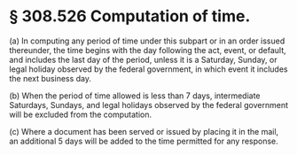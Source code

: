 # § 308.526   Computation of time.

(a) In computing any period of time under this subpart or in an order issued thereunder, the time begins with the day following the act, event, or default, and includes the last day of the period, unless it is a Saturday, Sunday, or legal holiday observed by the federal government, in which event it includes the next business day. 


(b) When the period of time allowed is less than 7 days, intermediate Saturdays, Sundays, and legal holidays observed by the federal government will be excluded from the computation. 


(c) Where a document has been served or issued by placing it in the mail, an additional 5 days will be added to the time permitted for any response. 




